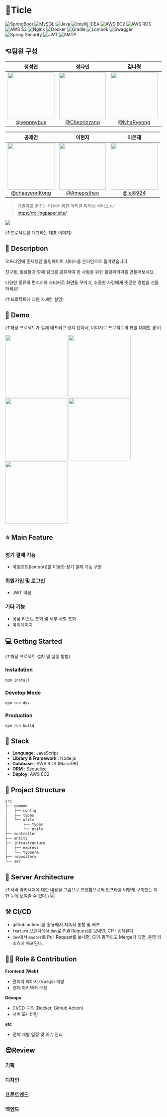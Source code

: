 
# 📑Ticle 

![SpringBoot](https://img.shields.io/badge/SpringBoot-3.3.1-6DB33F?style=flat&logo=springboot&logoColor=white)
![MySQL](https://img.shields.io/badge/DBMS-MySQL-orange?style=flat&logo=mysql&logoColor=white)
![Java](https://img.shields.io/badge/Java-17-007396?style=flat&logo=java&logoColor=white)
![Intellij IDEA](https://img.shields.io/badge/IDE-Intellij_IDEA-000000?style=flat&logo=intellij-idea&logoColor=white)
![AWS EC2](https://img.shields.io/badge/Infra-AWS_EC2-232F3E?style=flat&logo=amazon-aws&logoColor=white)
![AWS RDS](https://img.shields.io/badge/Infra-AWS_RDS-527FFF?style=flat&logo=amazon-aws&logoColor=white)
![AWS S3](https://img.shields.io/badge/Infra-AWS_S3-569A31?style=flat&logo=amazon-s3&logoColor=white)
![Nginx](https://img.shields.io/badge/Infra-Nginx-009639?style=flat&logo=nginx&logoColor=white)
![Docker](https://img.shields.io/badge/Infra-Docker-2496ED?style=flat&logo=docker&logoColor=white)
![Gradle](https://img.shields.io/badge/Build_Tool-Gradle-02303A?style=flat&logo=gradle&logoColor=white)
![Lombok](https://img.shields.io/badge/Dependency-Lombok-8BC34A?style=flat&logo=lombok&logoColor=white)
![Swagger](https://img.shields.io/badge/Dependency-Swagger-85EA2D?style=flat&logo=swagger&logoColor=black)
![Spring Security](https://img.shields.io/badge/Dependency-Spring_Security-6DB33F?style=flat&logo=spring-security&logoColor=white)
![JWT](https://img.shields.io/badge/Dependency-JWT-000000?style=flat&logo=json-web-tokens&logoColor=white)
![SMTP](https://img.shields.io/badge/Dependency-SMTP-D14836?style=flat&logo=gmail&logoColor=white)

## 💘팀원 구성

<div align="center">

| **정성연** | **정다인** | **김나령** | **임지수** | 
| :------: |  :------: | :------: | :------: | 
| [<img src="https://avatars.githubusercontent.com/u/106502312?v=4" height=150 width=150> <br/> @yeonnybus](https://github.com/yeonnybus) | [<img src="https://avatars.githubusercontent.com/u/112460466?v=4" height=150 width=150> <br/> @Cheorizzang](https://github.com/Cheorizzang) | [<img src="https://avatars.githubusercontent.com/u/112460506?v=4" height=150 width=150> <br/> @NhaRyeong](https://github.com/NhaRyeong) | [<img src="https://avatars.githubusercontent.com/u/76766459?v=4" height=150 width=150> <br/> @jisooooooooooo](https://github.com/jisooooooooooo) | 

| **공채연** | **이현지** | **이은재** | 
| :------: |  :------: | :------: | 
| [<img src="https://avatars.githubusercontent.com/u/106502312?v=4" height=150 width=150> <br/> @chaeyeonKong](https://github.com/chaeyeonKong) | [<img src="https://avatars.githubusercontent.com/u/112460466?v=4" height=150 width=150> <br/> @Amepistheo](https://github.com/Amepistheo) | [<img src="https://avatars.githubusercontent.com/u/112460506?v=4" height=150 width=150> <br/> @lej8924](https://github.com/lej8924) | 

</div>


>  개발자를 꿈꾸는 이들을 위한 아티클 마이닝 서비스 👉 https://rollingpaper.site/



![](https://user-images.githubusercontent.com/38487811/90950455-85d36700-e48c-11ea-9b79-72b5dcb6c6d6.png)

(↑프로젝트를 대표하는 대표 이미지)


## 📖 Description

오프라인에 존재했던 롤링페이퍼 서비스를 온라인으로 옮겨왔습니다.

친구들, 동료들과 함께 링크를 공유하여 한 사람을 위한 롤링페이퍼를 만들어보세요.

다양한 종류의 편지지와 스티커로 화면을 꾸미고, 소중한 사람에게 뜻깊은 경험을 선물하세요!

(↑프로젝트에 대한 자세한 설명)

## :baby_chick: Demo
(↑해당 프로젝트가 실제 배포되고 있지 않아서, 이미지로 프로젝트의 뷰를 대체할 경우)
<p float="left">
    <img src="https://lh3.googleusercontent.com/iYHEwh2_Q6nIKS67eItV4AwIokeJDNe0ojtpWGqKpRyhaRlmCSmBcnkFNCmXbTkajKA=w2560-h1330-rw" width=200 />
    <img src="https://lh3.googleusercontent.com/xl0sqT6Jz1p9Gq9slw4VXRr-akf4v74b_k3QkZUMZPvYV37-e5LqTZcOjofof4Xyl48=w2560-h1330-rw" width=200 />
    <img src="https://lh3.googleusercontent.com/JqUUXWSgU0bhSBpOObERLvfUGE3eBnInmYvDMY3S2aAatyeFKLOifWnBLgZ0KLGbmA=w2560-h1330-rw" width=200 />
    <img src="https://lh3.googleusercontent.com/AdN5fkguQMSc4M6iVkAFONsuxZhOQaKE7TDzuhF56FgDLORAnBv8160W7vva4a6kFBg=w2560-h1330-rw" width=200 />
    <img src="https://lh3.googleusercontent.com/ruDvvtKehqGB_4PX7QBsUY2RLDe_v6g5FL-_XmC6SUGjKUQqa08Uy-DtsNi8wYuuXU4=w2560-h1330-rw" width=200 />
</p>

## ⭐ Main Feature
### 정기 결제 기능
- 아임포트(Iamport)를 이용한 정기 결제 기능 구현

### 회원가입 및 로그인 
- JWT 이용

### 기타 기능
- 상품 리스트 조회 및 세부 사항 조회
- 마이페이지

## 💻 Getting Started
(↑해당 프로젝트 설치 및 실행 방법)

### Installation
```
npm install
```
### Develop Mode
```
npm run dev
```
### Production
```
npm run build
```

## 🔧 Stack
- **Language**: JavaScript
- **Library & Framework** : Node.js
- **Database** : AWS RDS (MariaDB)
- **ORM** : Sequelize
- **Deploy**: AWS EC2


## :open_file_folder: Project Structure

```markdown
src
├── common
│   ├── config
│   ├── types
│   └── utils
│       ├── types
│       └── utils
├── controller
├── entity
├── infrastructure
│   ├── express
│   └── typeorm
├── repository
└── ser
```

## 🔨 Server Architecture
(↑서버 아키텍처에 대한 내용을 그림으로 표현함으로써 인프라를 어떻게 구축했는 지 한 눈에 보여줄 수 있다.)
![](https://docs.aws.amazon.com/gamelift/latest/developerguide/images/realtime-whatis-architecture-vsd.png)

## ⚒ CI/CD
- github actions를 활용해서 지속적 통합 및 배포
- `feature` 브랜치에서 `dev`로 Pull Request를 보내면, CI가 동작된다.
- `dev`에서 `master`로 Pull Request를 보내면, CI가 동작되고 Merge가 되면, 운영 리소스에 배포된다.

## 👨‍💻 Role & Contribution

**Frontend (Web)**

- 관리자 페이지 (Vue.js) 개발
- 전체 아키텍처 구성

**Devops**

- CI/CD 구축 (Docker, Github Action)
- 서버 모니터링

**etc**

- 전체 개발 일정 및 이슈 관리

## 😎Review

### 기획 
### 디자인
### 프론트엔드
### 백엔드
